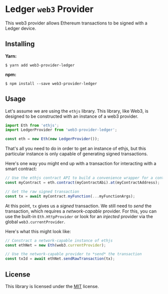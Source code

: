 # Ledger `web3` Provider

This web3 provider allows Ethereum transactions to be signed with a Ledger device.

## Installing

**Yarn:**

```
$ yarn add web3-provider-ledger
```

**npm:**

```
$ npm install --save web3-provider-ledger
```

## Usage

Let's assume we are using the `ethjs` library. This library, like Web3,
is designed to be constructed with an instance of a web3 provider.

```javascript
import Eth from 'ethjs';
import LedgerProvider from 'web3-provider-ledger';

const eth = new Eth(new LedgerProvider());
```

That's all you need to do in order to get an instance of ethjs, but
this particular instance is only capable of generating signed transactions.

Here's one way you might end up with a transaction for interacting with
a smart contract:

```javascript
// Use the ethjs contract API to build a convenience wrapper for a contract
const myContract = eth.contract(myContractAbi).at(myContractAddress);

// Get the raw signed transaction
const tx = await myContract.myFunction(...myFunctionArgs);
```

At this point, `tx` gives us a *signed* transaction. We still need to *send*
the transaction, which requires a *network-capable* provider. For this, you
can use the built-in `Eth.HttpProvider` or look for an *injected* provider
via the global `web3.currentProvider`.

Here's what this might look like:

```javascript
// Constract a network-capable instance of ethjs
const ethNet = new Eth(web3.currentProvider);

// Use the network-capable provider to *send* the transaction
const txId = await ethNet.sendRawTransaction(tx);
```

## License

This library is licensed under the [MIT][LICENSE] license.

[LICENSE]: https://github.com/blockmason/web3-provider-ledger/blob/master/LICENSE
